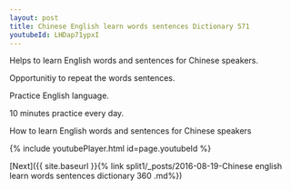 ```yaml
---
layout: post
title: Chinese English learn words sentences Dictionary 571 
youtubeId: LHDap71ypxI
---
```

 
 
Helps to learn English words and sentences for Chinese speakers.

Opportunitiy to repeat the words sentences. 

Practice English language. 
 
10 minutes practice every day. 
 
How to learn English words and sentences for Chinese speakers 
 
{% include youtubePlayer.html id=page.youtubeId %}
 
 
[Next]({{ site.baseurl }}{% link  split1/_posts/2016-08-19-Chinese english learn words sentences dictionary 360 .md%})
 
